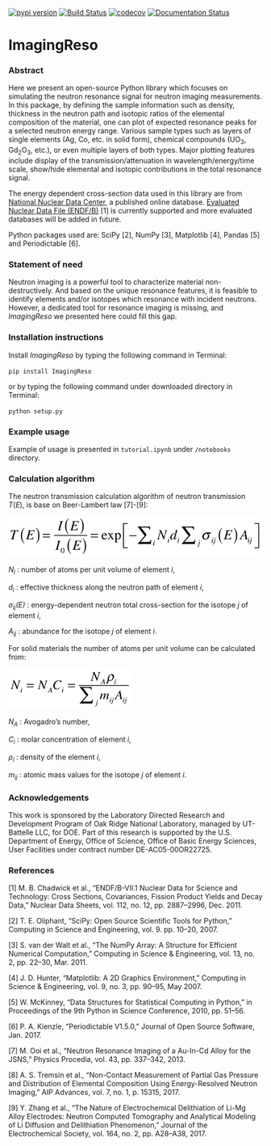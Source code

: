 [![pypi version](https://img.shields.io/pypi/v/resofit.svg)](https://pypi.python.org/pypi/ResoFit)
[![Build Status](https://travis-ci.org/ornlneutronimaging/ResoFit.svg?branch=master)](https://travis-ci.org/ornlneutronimaging/ResoFit)
[![codecov](https://codecov.io/gh/ornlneutronimaging/ResoFit/branch/master/graph/badge.svg)](https://codecov.io/gh/ornlneutronimaging/ResoFit)
[![Documentation Status](https://readthedocs.org/projects/resofit/badge/?version=latest)](http://resofit.readthedocs.io/en/latest/?badge=latest)

# ImagingReso

### Abstract

Here we present an open-source Python library which focuses on simulating the neutron resonance signal 
for neutron imaging measurements. In this package, by defining the sample information such as density, 
thickness in the neutron path and isotopic ratios of the elemental composition of the material, one can 
plot of expected resonance peaks for a selected neutron energy range. Various sample types such as 
layers of single elements (Ag, Co, etc. in solid form), chemical compounds (UO<sub>3</sub>, 
Gd<sub>2</sub>O<sub>3</sub>, etc.), or even multiple layers of both types. Major plotting features include 
display of the transmission/attenuation in wavelength/energy/time scale, show/hide elemental and isotopic contributions 
in the total resonance signal.

The energy dependent cross-section data used in this library are from [National Nuclear Data Center](http://www.nndc.bnl.gov/), 
a published online database. [Evaluated Nuclear Data File (ENDF/B)](http://www.nndc.bnl.gov/exfor/endf00.jsp) [1] 
is currently supported and more evaluated databases will be added in future.

Python packages used are: SciPy [2], NumPy [3], Matplotlib [4], Pandas [5] and Periodictable [6].

### Statement of need

Neutron imaging is a powerful tool to characterize material non-destructively. And based on the unique resonance features, 
it is feasible to identify elements and/or isotopes which resonance with incident neutrons. However, a dedicated tool 
for resonance imaging is missing, and _ImagingReso_ we presented here could fill this gap.

### Installation instructions

Install _ImagingReso_ by typing the following command in Terminal:

`pip install ImagingReso`

or by typing the following command under downloaded directory in Terminal: 

`python setup.py`

### Example usage

Example of usage is presented in `tutorial.ipynb` under `/notebooks` directory.

### Calculation algorithm

The neutron transmission calculation algorithm of neutron transmission *T*(*E*), is base on Beer-Lambert law [7]-[9]:

<img src="documentation/source/_static/Beer_lambert_law_1.png" width=504 height=80 />

*N<sub>i</sub>* : number of atoms per unit volume of element *i*, 

*d<sub>i</sub>* : effective thickness along the neutron path of element *i*,

*σ<sub>ij</sub>(E)* : energy-dependent neutron total cross-section for the isotope *j* of element *i*, 

*A<sub>ij</sub>* : abundance for the isotope *j* of element *i*. 


For solid materials the number of atoms per unit volume can be calculated from:

<img src="documentation/source/_static/Beer_lambert_law_2.png" width=244 height=80 />

*N<sub>A</sub>* : Avogadro’s number,

*C<sub>i</sub>* : molar concentration of element *i*,

*ρ<sub>i</sub>* : density of the element *i*,

*m<sub>ij</sub>* : atomic mass values for the isotope *j* of element *i*.

### Acknowledgements

This work is sponsored by the Laboratory Directed Research and Development Program of Oak Ridge National Laboratory, 
managed by UT-Battelle LLC, for DOE. 
Part of this research is supported by the U.S. Department of Energy, Office of Science, Office of Basic Energy Sciences, 
User Facilities under contract number DE-AC05-00OR22725.

### References

[1]	M. B. Chadwick et al., “ENDF/B-VII.1 Nuclear Data for Science and Technology: Cross Sections, Covariances, Fission Product Yields and Decay Data,” Nuclear Data Sheets, vol. 112, no. 12, pp. 2887–2996, Dec. 2011.

[2]	T. E. Oliphant, “SciPy: Open Source Scientific Tools for Python,” Computing in Science and Engineering, vol. 9. pp. 10–20, 2007.

[3]	S. van der Walt et al., “The NumPy Array: A Structure for Efficient Numerical Computation,” Computing in Science & Engineering, vol. 13, no. 2, pp. 22–30, Mar. 2011.

[4]	J. D. Hunter, “Matplotlib: A 2D Graphics Environment,” Computing in Science & Engineering, vol. 9, no. 3, pp. 90–95, May 2007.

[5]	W. McKinney, “Data Structures for Statistical Computing in Python,” in Proceedings of the 9th Python in Science Conference, 2010, pp. 51–56.

[6]	P. A. Kienzle, “Periodictable V1.5.0,” Journal of Open Source Software, Jan. 2017.

[7]	M. Ooi et al., “Neutron Resonance Imaging of a Au-In-Cd Alloy for the JSNS,” Physics Procedia, vol. 43, pp. 337–342, 2013.

[8]	A. S. Tremsin et al., “Non-Contact Measurement of Partial Gas Pressure and Distribution of Elemental Composition Using Energy-Resolved Neutron Imaging,” AIP Advances, vol. 7, no. 1, p. 15315, 2017.

[9]	Y. Zhang et al., “The Nature of Electrochemical Delithiation of Li-Mg Alloy Electrodes: Neutron Computed Tomography and Analytical Modeling of Li Diffusion and Delithiation Phenomenon,” Journal of the Electrochemical Society, vol. 164, no. 2, pp. A28–A38, 2017.